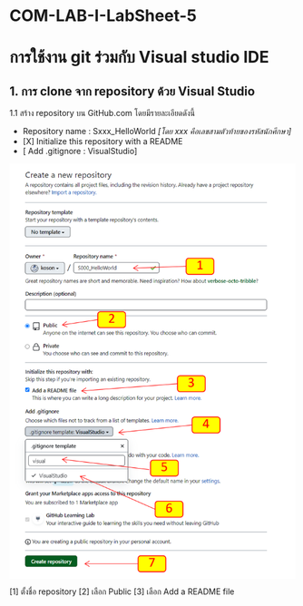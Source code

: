# COM-LAB-I-LabSheet-5

# การใช้งาน git ร่วมกับ Visual studio IDE #

## 1.  การ clone จาก repository ด้วย Visual Studio

 1.1 สร้าง repository บน GitHub.com โดยมีรายละเอียดดังนี้
    <ul>
      <li> Repository name : Sxxx_HelloWorld <i>[โดย xxx คือเลขสามตัวท้ายของรหัสนักศึกษา]</i>
      <li> [X] Initialize this repository with a README
      <li> [ Add .gitignore : VisualStudio] 
    </ul>

<img src = "./Pictures/Lab5-01.png" align = "center">

[1] ตั้งชื่อ repository
[2] เลือก Public
[3] เลือก Add a README file


